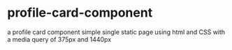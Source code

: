 # profile-card-component
a profile card component simple single static page using html and CSS  with a media query of 375px and 1440px
